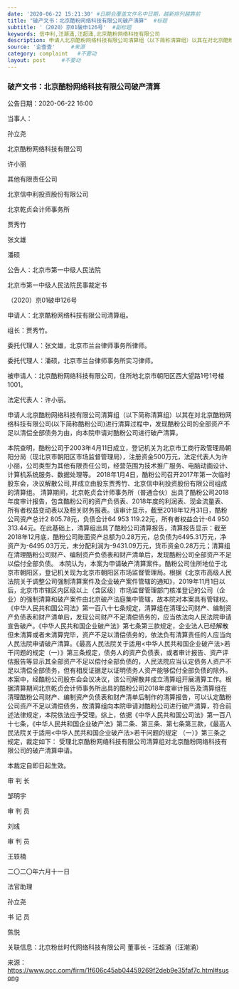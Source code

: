 ```yaml
---
date: '2020-06-22 15:21:30' #日期会覆盖文件名中日期，越新排列越靠前
title: "破产文书：北京酷粉网络科技有限公司破产清算"  #标题
subtitle: '（2020）京01破申126号'  #副标题
keywords: 信中利,汪潮涌,汪超涌,北京酷粉网络科技有限公司
description: 申请人北京酷粉网络科技有限公司清算组（以下简称清算组）以其在对北京酷粉网络科技有限公司(以下简称酷粉公司)进行清算过程中，发现酷粉公司的全部资产不足以清偿全部债务为由，向本院申请对酷粉公司进行破产清算。
source: '企查查'     #来源
category: complaint   #不要动
layout: post     #不要动
---
```


### 破产文书：北京酷粉网络科技有限公司破产清算

公告日期：2020-06-22 16:00

当事人：

孙立尧

北京酷粉网络科技有限公司

许小丽

其他有限责任公司

北京信中利投资股份有限公司

北京乾贞会计师事务所

贾秀竹

张文雄

潘硕

公告人：北京市第一中级人民法院

北京市第一中级人民法院民事裁定书 

（2020）京01破申126号 

申请人：北京酷粉网络科技有限公司清算组。 

组长：贾秀竹。 

委托代理人：张文雄，北京市兰台律师事务所律师。 

委托代理人：潘硕，北京市兰台律师事务所实习律师。 

被申请人：北京酷粉网络科技有限公司，住所地北京市朝阳区西大望路1号1号楼1001。 

法定代表人：许小丽。 

申请人北京酷粉网络科技有限公司清算组（以下简称清算组）以其在对北京酷粉网络科技有限公司(以下简称酷粉公司)进行清算过程中，发现酷粉公司的全部资产不足以清偿全部债务为由，向本院申请对酷粉公司进行破产清算。 

本院查明，酷粉公司于2003年4月11日成立，登记机关为北京市工商行政管理局朝阳分局（现北京市朝阳区市场监督管理局），注册资金500万元，法定代表人为许小丽，公司类型为其他有限责任公司，经营范围为技术推广服务、电脑动画设计、计算机系统服务、数据处理等。 2018年1月4日，酷粉公司召开2017年第一次临时股东会，决议解散公司,并成立由股东贾秀竹、北京信中利投资股份有限公司组成的清算组。 清算期间，北京乾贞会计师事务所（普通合伙）出具了酷粉公司2018年度审计报告，包含酷粉公司的资产负债表、2018年度的利润表、现金流量表、所有者权益变动表以及相关财务报表。该审计显示，截至2018年12月31日，酷粉公司资产总计2 805.78元，负债合计64 953 119.22元，所有者权益合计-64 950 313.44元。在此基础上，清算组出具了酷粉公司清算报告，清算报告显示：截至2018年12月底，酷粉公司账面资产总额为0.28万元，总负债为6495.31万元，净资产为-6495.03万元，未分配利润为-9431.09万元，货币资金0.28万元；清算组在清理酷粉公司财产、编制资产负债表和财产清单后，发现酷粉公司全部资产不足以偿付全部负债。 本院认为，本案为申请破产清算案件。酷粉公司住所地位于北京市朝阳区，登记机关现为北京市朝阳区市场监督管理局。根据《北京市高级人民法院关于调整公司强制清算案件及企业破产案件管辖的通知》，2019年11月1日以后，北京市市辖区内区级以上（含区级）市场监督管理部门核准登记的公司（企业）的强制清算和破产案件由北京破产法庭集中管辖，故本院对本案具有管辖权。 《中华人民共和国公司法》第一百八十七条规定，清算组在清理公司财产、编制资产负债表和财产清单后，发现公司财产不足清偿债务的，应当依法向人民法院申请宣告破产。《中华人民共和国企业破产法》第七条第三款规定，企业法人已经解散但未清算或者未清算完毕，资产不足以清偿债务的，依法负有清算责任的人应当向人民法院申请破产清算。《最高人民法院关于适用<中华人民共和国企业破产法>若干问题的规定（一）》第三条规定，债务人的资产负债表，或者审计报告、资产评估报告等显示其全部资产不足以偿付全部负债的，人民法院应当认定债务人资产不足以清偿全部债务，但有相反证据足以证明债务人资产能够偿付全部负债的除外。本案中，经酷粉公司股东会会议决议，该公司解散并成立清算组开展清算工作。根据清算期间北京乾贞会计师事务所出具的酷粉公司2018年度审计报告及清算组在清理酷粉公司财产、编制资产负债表和财产清单后制作的清算报告，可以认定酷粉公司资产不足以清偿债务，故清算组向本院申请对酷粉公司进行破产清算，符合前述法律规定，本院依法应予受理。综上，依据《中华人民共和国公司法》第一百八十七条，《中华人民共和国企业破产法》第二条、第三条、第七条第三款，《最高人民法院关于适用<中华人民共和国企业破产法>若干问题的规定 （一）》第三条之规定，裁定如下： 受理北京酷粉网络科技有限公司清算组对北京酷粉网络科技有限公司的破产清算申请。 

本裁定自即日起生效。 

审 判 长 

邹明宇 

审 判 员 

刘彧 

审 判 员 

王轶楠 

二〇二〇年六月十一日 

法官助理 

孙立尧 

书 记 员 

焦悦

关联信息：北京粉丝时代网络科技有限公司 董事长 - 汪超涌（汪潮涌）

来源：https://www.qcc.com/firm/1f606c45ab04459269f2deb9e35faf7c.html#susong

